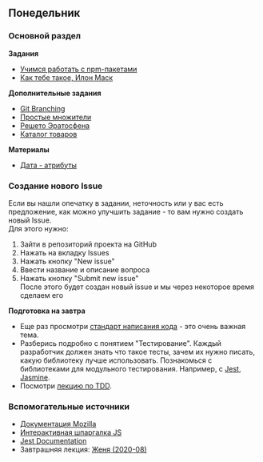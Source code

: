 ## Понедельник


### Основной раздел

**Задания**
- [Учимся работать с npm-пакетами](../../../../p1-random-profile-generator)
- [Как тебе такое, Илон Маск](../../../../p1-node-expedition)

**Дополнительные задания**

- [Git Branching](https://learngitbranching.js.org)
- [Простые множители](../../../../extra-algorithm-prime-factors)
- [Решето Эратосфена](../../../../extra-algorithm-prime-factors-eratosthenes)
- [Каталог товаров](../../../../js-core-catalog)

**Материалы**
- [Дата - атрибуты](https://developer.mozilla.org/ru/docs/Web/Guide/HTML/Using_data_attributes)


### Создание нового Issue
Если вы нашли опечатку в задании, неточность или у вас есть предложение, как можно улучшить задание - то вам нужно создать новый Issue.  
Для этого нужно:
1. Зайти в репозиторий проекта на GitHub
1. Нажать на вкладку Issues
1. Нажать кнопку "New issue"
1. Ввести название и описание вопроса
1. Нажать кнопку "Submit new issue"  
После этого будет создан новый issue и мы через некоторое время сделаем его


**Подготовка на завтра**
- Еще раз просмотри [стандарт написания кода](https://github.com/leonidlebedev/javascript-airbnb) - это очень важная тема. 
- Разберись подробно с понятием "Тестирование". Каждый разработчик должен знать что такое тесты, зачем их нужно писать, какую библиотеку лучше использовать. Познакомься с библиотеками для модульного тестирования. Например, c [Jest](https://jestjs.io/en/), [Jasmine](https://jasmine.github.io/). 
 - Посмотри [лекцию по TDD](https://youtu.be/jzkQWe0uROo).

### Вспомогательные источники

- [Документация Mozilla](https://developer.mozilla.org/ru/docs/Web/JavaScript)
- [Интерактивная шпаргалка JS](https://htmlcheatsheet.com/js)
- [Jest Documentation](https://jestjs.io/docs/en/getting-started)
- Завтрашняя лекция: [Женя (2020-08)](https://www.youtube.com/watch?v=3I6a1h5f8YQ&list=PL8NGcSL3ZP-_tTReN_spNfCi-6D4Ox-0o&index=3&t=0s)
